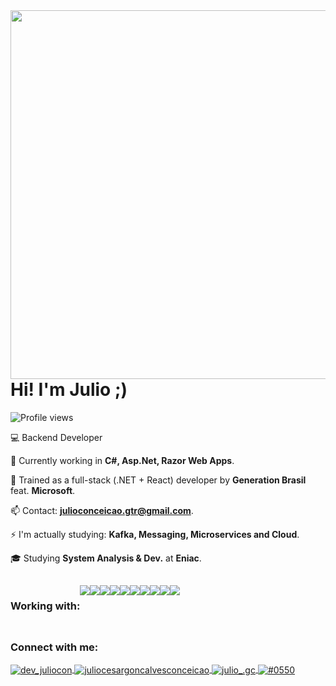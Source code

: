 
<img align="right" height="590em" src="https://raw.githubusercontent.com/gist/julioconceicao/c6ef7758455ae0722c1a34ff14151e8a/raw/4dc6fcc664de19f746742373d5cf72d35d6cf9c8/gitcard.svg"/>

<h1 align="left">Hi! I'm Julio ;)</h1>
<p align="left"> <img src="https://komarev.com/ghpvc/?username=julioconceicao&color=yellow" alt="Profile views" /> </p>


💻 Backend Developer
  
🌱 Currently working in **C#, Asp.Net, Razor Web Apps**.
  
💙 Trained as a full-stack (.NET + React) developer by **Generation Brasil** feat. **Microsoft**.

📫 Contact: **julioconceicao.gtr@gmail.com**.

⚡ I'm actually studying: **Kafka, Messaging, Microservices and Cloud**.
  
🎓 Studying **System Analysis & Dev.** at **Eniac**.

 
  
  
  ##
  
  <div style=" display: flex" align="left" widht="20px">
<h3 align="left">Working with:</h3>
  
<img src="https://img.shields.io/badge/C%23-239120?style=for-the-badge&logo=c-sharp&logoColor=white"/>
<img src="https://img.shields.io/badge/.NET-5C2D91?style=for-the-badge&logo=.net&logoColor=white"/>   
<img src="https://img.shields.io/badge/TypeScript-007ACC?style=for-the-badge&logo=typescript&logoColor=white"/>
<img src="https://img.shields.io/badge/Microsoft_SQL_Server-CC2927?style=for-the-badge&logo=microsoft-sql-server&logoColor=white"/>
<img src="https://img.shields.io/badge/PostgreSQL-316192?style=for-the-badge&logo=postgresql&logoColor=white"/>
<img src="https://img.shields.io/badge/GIT-E44C30?style=for-the-badge&logo=git&logoColor=white"/> 
<img src="https://img.shields.io/badge/Figma-F24E1E?style=for-the-badge&logo=figma&logoColor=white"/>
<img src="https://img.shields.io/badge/PowerBI-F2C811?style=for-the-badge&logo=Power%20BI&logoColor=white"/>
<img src="https://img.shields.io/badge/VSCode-0078D4?style=for-the-badge&logo=visual%20studio%20code&logoColor=white"/>
<img src="https://img.shields.io/badge/Visual_Studio-5C2D91?style=for-the-badge&logo=visual%20studio&logoColor=white"/>

  </div>
 
 
 ##
  
<h3 align="left">Connect with me:</h3>
<p align="left">
<a href="https://twitter.com/dev_juliocon" target="blank"><img align="center" src="https://img.shields.io/badge/Twitter-1DA1F2?style=for-the-badge&logo=twitter&logoColor=white" alt="dev_juliocon"/>
<a href="https://linkedin.com/in/juliocesargoncalvesconceicao" target="blank"><img align="center" src="https://img.shields.io/badge/LinkedIn-0077B5?style=for-the-badge&logo=linkedin&logoColor=white" alt="juliocesargoncalvesconceicao"/>
<a href="https://instagram.com/julio_.gc" target="blank"><img align="center" src="https://img.shields.io/badge/Instagram-E4405F?style=for-the-badge&logo=instagram&logoColor=white" alt="julio_.gc"/>
<a href="https://discord.gg/#0550" target="blank"><img align="center" src="https://img.shields.io/badge/Discord-7289DA?style=for-the-badge&logo=discord&logoColor=white" alt="#0550"/>
</p>


  



